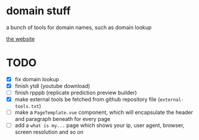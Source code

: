 # domain stuff

a bunch of tools for domain names, such as domain lookup

[the website](https://qaptivator.github.io/domain-stuff/)

# TODO

- [x] fix domain lookup
- [x] finish ytdl (youtube download)
- [ ] finish rpppb (replicate prediction preview builder)
- [x] make external tools be fetched from github repository file (`external-tools.txt`)
- [ ] make a `PageTemplate.vue` component, which will encapsulate the header and paragraph beneath for every page
- [ ] add a `what is my...` page which shows your ip, user agent, browser, screen resolution and so on
